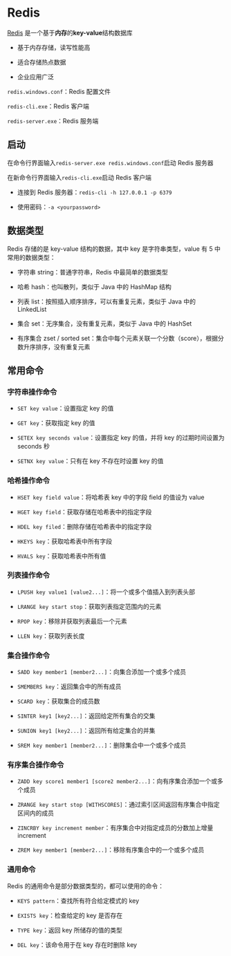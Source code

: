 # Redis

[Redis](https://www.redis.net.cn/) 是一个基于**内存**的**key-value**结构数据库

- 基于内存存储，读写性能高

- 适合存储热点数据

- 企业应用广泛

`redis.windows.conf`：Redis 配置文件

`redis-cli.exe`：Redis 客户端

`redis-server.exe`：Redis 服务端

## 启动

在命令行界面输入`redis-server.exe redis.windows.conf`启动 Redis 服务器

在新命令行界面输入`redis-cli.exe`启动 Redis 客户端

- 连接到 Redis 服务器：`redis-cli -h 127.0.0.1 -p 6379`

- 使用密码：`-a <yourpassword>`

## 数据类型

Redis 存储的是 key-value 结构的数据，其中 key 是字符串类型，value 有 5 中常用的数据类型：

- 字符串 string：普通字符串，Redis 中最简单的数据类型

- 哈希 hash：也叫散列，类似于 Java 中的 HashMap 结构

- 列表 list：按照插入顺序排序，可以有重复元素，类似于 Java 中的 LinkedList

- 集合 set：无序集合，没有重复元素，类似于 Java 中的 HashSet

- 有序集合 zset / sorted set：集合中每个元素关联一个分数（score），根据分数升序排序，没有重复元素

## 常用命令

### 字符串操作命令

- `SET key value`：设置指定 key 的值

- `GET key`：获取指定 key 的值

- `SETEX key seconds value`：设置指定 key 的值，并将 key 的过期时间设置为 seconds 秒

- `SETNX key value`：只有在 key 不存在时设置 key 的值

### 哈希操作命令

- `HSET key field value`：将哈希表 key 中的字段 field 的值设为 value

- `HGET key field`：获取存储在哈希表中的指定字段

- `HDEL key filed`：删除存储在哈希表中的指定字段

- `HKEYS key`：获取哈希表中所有字段

- `HVALS key`：获取哈希表中所有值

### 列表操作命令

- `LPUSH key value1 [value2...]`：将一个或多个值插入到列表头部

- `LRANGE key start stop`：获取列表指定范围内的元素

- `RPOP key`：移除并获取列表最后一个元素

- `LLEN key`：获取列表长度

### 集合操作命令

- `SADD key member1 [member2...]`：向集合添加一个或多个成员

- `SMEMBERS key`：返回集合中的所有成员

- `SCARD key`：获取集合的成员数

- `SINTER key1 [key2...]`：返回给定所有集合的交集

- `SUNION key1 [key2...]`：返回所有给定集合的并集

- `SREM key member1 [member2...]`：删除集合中一个或多个成员

### 有序集合操作命令

- `ZADD key score1 member1 [score2 member2...]`：向有序集合添加一个或多个成员

- `ZRANGE key start stop [WITHSCORES]`：通过索引区间返回有序集合中指定区间内的成员

- `ZINCRBY key increment member`：有序集合中对指定成员的分数加上增量 increment

- `ZREM key member1 [member2...]`：移除有序集合中的一个或多个成员

### 通用命令

Redis 的通用命令是部分数据类型的，都可以使用的命令：

- `KEYS pattern`：查找所有符合给定模式的 key

- `EXISTS key`：检查给定的 key 是否存在

- `TYPE key`：返回 key 所储存的值的类型

- `DEL key`：该命令用于在 key 存在时删除 key
